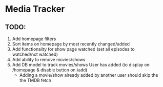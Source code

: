 # Media Tracker

## TODO:
1. Add homepage filters
1. Sort items on homepage by most recently changed/added
1. Add functionality for show page watched (set all episodes to watched/not watched)
1. Add ability to remove movies/shows
1. Add DB model to track movies/shows User has added (to display on /homepage & disable button on /add)
    - Adding a movie/show already added by another user should skip the the TMDB fetch